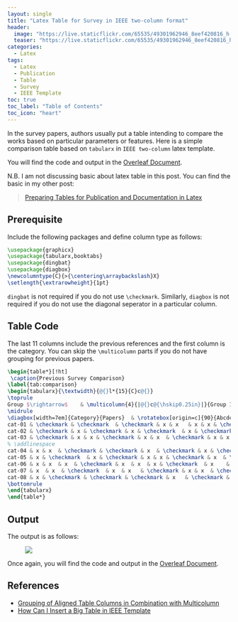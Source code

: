 ```yaml
---
layout: single
title: "Latex Table for Survey in IEEE two-column format"
header:
  image: "https://live.staticflickr.com/65535/49301962946_8eef420816_h.jpg"
  teaser: "https://live.staticflickr.com/65535/49301962946_8eef420816_h.jpg"
categories:
  - Latex
tags:
  - Latex
  - Publication
  - Table
  - Survey
  - IEEE Template
toc: true
toc_label: "Table of Contents"
toc_icon: "heart"
---
```


In the survey papers, authors usually put a table intending to compare the works based on particular parameters or features. Here is a simple comparison table based on `tabularx` in `IEEE two-column` latex template. 

You will find the code and output in the [Overleaf Document](https://www.overleaf.com/read/bqjtshzgspsj).

N.B. I am not discussing basic about latex table in this post. You can find the basic in my other post:

> [Preparing Tables for Publication and Documentation in Latex](https://shantoroy.com/latex/how-to-create-tables-in-latex/)

## Prerequisite 
Include the following packages and define column type as follows:


```latex
\usepackage{graphicx}
\usepackage{tabularx,booktabs}
\usepackage{dingbat}
\usepackage{diagbox}
\newcolumntype{C}{>{\centering\arraybackslash}X}
\setlength{\extrarowheight}{1pt}
```
`dingbat` is not required if you do not use `\checkmark`. Similarly, `diagbox` is not required if you do not use the diagonal seperator in a particular column.

## Table Code
The last 11 columns include the previous references and the first column is the category. You can skip the `\multicolumn` parts if you do not have grouping for previous papers.


```latex
\begin{table*}[!ht]
 \caption{Previous Survey Comparison}
\label{tab:comparison}
\begin{tabularx}{\textwidth}{@{}l*{15}{C}c@{}}
\toprule
Group $\rightarrow$    & \multicolumn{4}{|@{}c@{\hskip0.25in}|}{Group 1} & \multicolumn{4}{@{}c@{\hskip0.25in}|}{Group 2}  & \multicolumn{3}{@{}c@{\hskip0.25in}}{Group 3} \\ 
\midrule
\diagbox[width=7em]{Category}{Papers}  & \rotatebox[origin=c]{90}{Abcde et al.}  & \rotatebox[origin=c]{90}{Abcde et al.}  & \rotatebox[origin=c]{90}{Abcde et al.}  & \rotatebox[origin=c]{90}{Abcde et al.}  & \rotatebox[origin=c]{90}{Abcde et al.}   & \rotatebox[origin=c]{90}{Abcde et al.}  & \rotatebox[origin=c]{90}{Abcde et al.}   & \rotatebox[origin=c]{90}{Abcde et al.}  & \rotatebox[origin=c]{90}{Abcde et al.}  & \rotatebox[origin=c]{90}{Abcde et al.}  & \rotatebox[origin=c]{90}{Abcde et al.}  \\ \midrule
cat-01 & \checkmark & \checkmark  & \checkmark & x & x   & x & x & \checkmark & x & x & \checkmark \\ 
cat-02 & \checkmark & x & \checkmark & x & \checkmark  & x & \checkmark  & x  & x & x   & \checkmark \\ 
cat-03 & \checkmark & x & x & \checkmark & x & x  & \checkmark & x & x & x & \checkmark\\ 
% \addlinespace
cat-04 & x & x  & \checkmark & \checkmark & x  & \checkmark & x & \checkmark & x & x & \checkmark \\ 
cat-05 & x & \checkmark  & x & \checkmark & x & x & \checkmark & x  & \checkmark  & x & x \\ 
cat-06 & x & x  & x  & \checkmark & x  & x  & x & \checkmark  & x    & x   & x  \\ 
cat-07 & x  & x  & \checkmark  & x  & x   & \checkmark & x & x  & \checkmark & x  & x \\ 
cat-08 & x & \checkmark & \checkmark & \checkmark & x   & \checkmark & x & \checkmark & x  & \checkmark & x \\ 
\bottomrule
\end{tabularx}
\end{table*}
```

## Output
The output is as follows:
<figure>
	<a href="https://live.staticflickr.com/65535/49301916326_898d3640d6_h.jpg"><img src="https://live.staticflickr.com/65535/49301916326_898d3640d6_h.jpg"></a>
</figure>

Once again, you will find the code and output in the [Overleaf Document](https://www.overleaf.com/read/bqjtshzgspsj).



## References
* [Grouping of Aligned Table Columns in Combination with Multicolumn](https://tex.stackexchange.com/questions/262760/grouping-of-aligned-table-columns-in-combination-with-multicolumn-and-a-long-hea)
* [How Can I Insert a Big Table in IEEE Template](https://tex.stackexchange.com/questions/305411/how-can-i-insert-a-big-table-in-ieee-template)
<!--stackedit_data:
eyJoaXN0b3J5IjpbMjg2NDU5MjM4LC0xMzc4MjY0ODU1LDIwNT
QxNjc5NDksLTIwNzI2NjgwOTFdfQ==
-->
